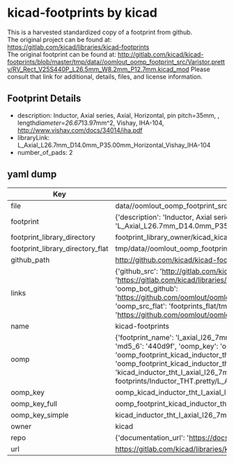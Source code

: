 # kicad-footprints by kicad  
This is a harvested standardized copy of a footprint from github.  
The original project can be found at:  
https://gitlab.com/kicad/libraries/kicad-footprints  
The original footprint can be found at:
http://gitlab.com/kicad/kicad-footprints/blob/master/tmp/data//oomlout_oomp_footprint_src/Varistor.pretty/RV_Rect_V25S440P_L26.5mm_W8.2mm_P12.7mm.kicad_mod
Please consult that link for additional, details, files, and license information.  
## Footprint Details
* description: Inductor, Axial series, Axial, Horizontal, pin pitch=35mm, , length*diameter=26.67*13.97mm^2, Vishay, IHA-104, http://www.vishay.com/docs/34014/iha.pdf  
* libraryLink: L_Axial_L26.7mm_D14.0mm_P35.00mm_Horizontal_Vishay_IHA-104  
* number_of_pads: 2  
## yaml dump  
| Key | Value |  
| --- | --- |  
| file | data//oomlout_oomp_footprint_src/kicad-footprints/Inductor_THT.pretty/L_Axial_L26.7mm_D14.0mm_P35.00mm_Horizontal_Vishay_IHA-104.kicad_mod |  
| footprint | {'description': 'Inductor, Axial series, Axial, Horizontal, pin pitch=35mm, , length*diameter=26.67*13.97mm^2, Vishay, IHA-104, http://www.vishay.com/docs/34014/iha.pdf', 'libraryLink': 'L_Axial_L26.7mm_D14.0mm_P35.00mm_Horizontal_Vishay_IHA-104', 'number_of_pads': 2} |  
| footprint_library_directory | footprint_library_owner/kicad_kicad-footprints/ |  
| footprint_library_directory_flat | tmp/data//oomlout_oomp_footprint_src/footprints_flat/kicad_inductor_tht_l_axial_l26_7mm_d14_0mm_p35_00mm_horizontal_vishay_iha_104/working |  
| github_path | http://github.com/kicad/kicad-footprints/blob/master/tmp/data//oomlout_oomp_footprint_src/Inductor_THT.pretty/L_Axial_L26.7mm_D14.0mm_P35.00mm_Horizontal_Vishay_IHA-104.kicad_mod |  
| links | {'github_src': 'http://gitlab.com/kicad/kicad-footprints/blob/master/tmp/data//oomlout_oomp_footprint_src/Varistor.pretty/RV_Rect_V25S440P_L26.5mm_W8.2mm_P12.7mm.kicad_mod', 'github_src_repo': 'https://gitlab.com/kicad/libraries/kicad-footprints', 'oomp_bot': 'tmp/data//oomlout_oomp_footprint_src/footprints/kicad_inductor_tht_l_axial_l26_7mm_d14_0mm_p35_00mm_horizontal_vishay_iha_104/working', 'oomp_bot_github': 'https://github.com/oomlout/oomlout_oomp_footprint_bot/tree/main/tmp/data//oomlout_oomp_footprint_src/footprints/kicad_inductor_tht_l_axial_l26_7mm_d14_0mm_p35_00mm_horizontal_vishay_iha_104/working', 'oomp_src_flat': 'footprints_flat/tmp/data//oomlout_oomp_footprint_src/footprints_flat/kicad_inductor_tht_l_axial_l26_7mm_d14_0mm_p35_00mm_horizontal_vishay_iha_104/working', 'oomp_src_flat_github': 'https://github.com/oomlout/oomlout_oomp_footprint_src/tree/main/tmp/data//oomlout_oomp_footprint_src/footprints_flat/kicad_inductor_tht_l_axial_l26_7mm_d14_0mm_p35_00mm_horizontal_vishay_iha_104/working'} |  
| name | kicad-footprints |  
| oomp | {'footprint_name': 'l_axial_l26_7mm_d14_0mm_p35_00mm_horizontal_vishay_iha_104', 'library_name': 'inductor_tht', 'md5': '440d9f36ca99304ba52037af29057d54', 'md5_10': '440d9f36ca', 'md5_5': '440d9', 'md5_6': '440d9f', 'oomp_key': 'oomp_kicad_inductor_tht_l_axial_l26_7mm_d14_0mm_p35_00mm_horizontal_vishay_iha_104', 'oomp_key_extra': 'oomp_footprint_kicad_inductor_tht_l_axial_l26_7mm_d14_0mm_p35_00mm_horizontal_vishay_iha_104', 'oomp_key_full': 'oomp_footprint_kicad_inductor_tht_l_axial_l26_7mm_d14_0mm_p35_00mm_horizontal_vishay_iha_104_440d9f', 'oomp_key_simple': 'kicad_inductor_tht_l_axial_l26_7mm_d14_0mm_p35_00mm_horizontal_vishay_iha_104', 'original_filename': 'data//oomlout_oomp_footprint_src/kicad-footprints/Inductor_THT.pretty/L_Axial_L26.7mm_D14.0mm_P35.00mm_Horizontal_Vishay_IHA-104.kicad_mod', 'owner_name': 'kicad'} |  
| oomp_key | oomp_kicad_inductor_tht_l_axial_l26_7mm_d14_0mm_p35_00mm_horizontal_vishay_iha_104 |  
| oomp_key_full | oomp_footprint_kicad_inductor_tht_l_axial_l26_7mm_d14_0mm_p35_00mm_horizontal_vishay_iha_104 |  
| oomp_key_simple | kicad_inductor_tht_l_axial_l26_7mm_d14_0mm_p35_00mm_horizontal_vishay_iha_104 |  
| owner | kicad |  
| repo | {'documentation_url': 'https://docs.github.com/rest/repos/repos#get-a-repository', 'message': 'Not Found'} |  
| url | https://gitlab.com/kicad/libraries/kicad-footprints |  

